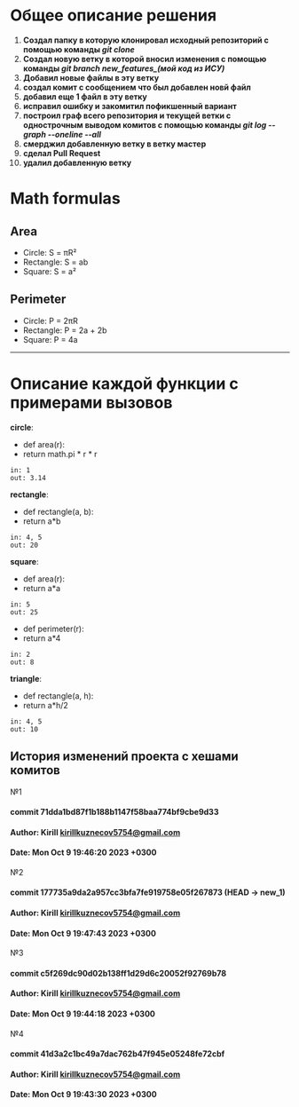 # Общее описание решения
1. **Создал папку в которую клонировал исходный репозиторий с помощью команды *git clone***
2. **Создал новую ветку в которой вносил изменения с помощью команды *git branch new_features_(мой код из ИСУ)***
3. **Добавил новые файлы в эту ветку**
4. **создал комит с сообщением что был добавлен новй файл**
5. **добавил еще 1 файл в эту ветку**
6. **исправил ошибку и закомитил пофикшенный вариант**
7. **построил граф всего репозитория и текущей ветки с однострочным выводом комитов с помощью команды *git log --graph --oneline --all***
8. **смерджил добавленную ветку в ветку мастер**
9. **сделал Pull Request**
10. **удалил добавленную ветку**



# Math formulas
## Area
- Circle: S = πR²
- Rectangle: S = ab
- Square: S = a²

## Perimeter
- Circle: P = 2πR
- Rectangle: P = 2a + 2b
- Square: P = 4a


___
# Описание каждой функции с примерами вызовов

__circle__:
* def area(r):
* return math.pi * r * r
```angular2html
in: 1
out: 3.14
```
__rectangle__:
* def rectangle(a, b):
* return a*b
```angular2html
in: 4, 5
out: 20
```
__square__:
* def area(r):
* return a*a
```angular2html
in: 5
out: 25
```
* def perimeter(r):
* return a*4
```angular2html
in: 2
out: 8
```
__triangle__:
* def rectangle(a, h):
* return a*h/2
```angular2html
in: 4, 5
out: 10
```

## История изменений проекта с хешами комитов
№1
#### commit 71dda1bd87f1b188b1147f58baa774bf9cbe9d33
#### Author: Kirill <kirillkuznecov5754@gmail.com>
#### Date:   Mon Oct 9 19:46:20 2023 +0300

№2
#### commit 177735a9da2a957cc3bfa7fe919758e05f267873 (HEAD -> new_1)
#### Author: Kirill <kirillkuznecov5754@gmail.com>
#### Date:   Mon Oct 9 19:47:43 2023 +0300

№3
#### commit c5f269dc90d02b138ff1d29d6c20052f92769b78
#### Author: Kirill <kirillkuznecov5754@gmail.com>
#### Date:   Mon Oct 9 19:44:18 2023 +0300

№4
#### commit 41d3a2c1bc49a7dac762b47f945e05248fe72cbf
#### Author: Kirill <kirillkuznecov5754@gmail.com>
#### Date:   Mon Oct 9 19:43:30 2023 +0300

